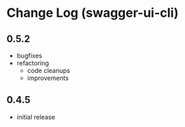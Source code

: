 # Change Log (swagger-ui-cli)

## 0.5.2

* bugfixes
* refactoring
  * code cleanups
  * improvements

## 0.4.5

* initial release
